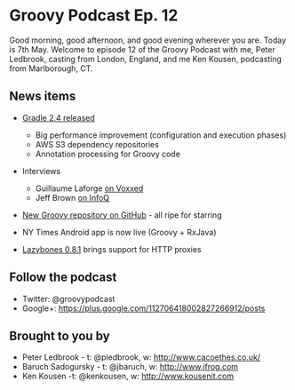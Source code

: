 # Groovy Podcast Ep. 12

Good morning, good afternoon, and good evening wherever you are. Today is 7th May. Welcome to episode 12 of the Groovy Podcast with me, Peter Ledbrook, casting from London, England, and me Ken Kousen, podcasting from Marlborough, CT.

## News items

* [Gradle 2.4 released](http://gradle.org/docs/current/release-notes)
  * Big performance improvement (configuration and execution phases)
  * AWS S3 dependency repositories
  * Annotation processing for Groovy code
  
* Interviews
  * Guillaume Laforge [on Voxxed](https://www.voxxed.com/blog/2015/04/pushing-groovy-to-the-speed-of-java-and-beyond/)
  * Jeff Brown [on InfoQ](http://www.infoq.com/news/2015/04/grails-3)

* [New Groovy repository on GitHub](https://twitter.com/sbglasius/status/591322009214160896) - all ripe for starring

* NY Times Android app is now live (Groovy + RxJava)

* [Lazybones 0.8.1](https://bintray.com/pledbrook/lazybones-templates/lazybones/0.8.1/view#release) brings support for HTTP proxies

## Follow the podcast

* Twitter: @groovypodcast
* Google+: https://plus.google.com/112706418002827266912/posts

## Brought to you by

* Peter Ledbrook - t: @pledbrook, w: http://www.cacoethes.co.uk/
* Baruch Sadogursky - t: @jbaruch, w: http://www.jfrog.com
* Ken Kousen -t: @kenkousen, w: http://www.kousenit.com

